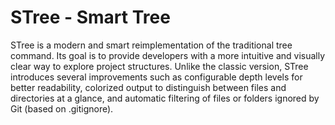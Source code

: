 # STree - Smart Tree

STree is a modern and smart reimplementation of the traditional tree command. Its goal is to provide developers with a more intuitive and visually clear way to explore project structures. Unlike the classic version, STree introduces several improvements such as configurable depth levels for better readability, colorized output to distinguish between files and directories at a glance, and automatic filtering of files or folders ignored by Git (based on .gitignore).

